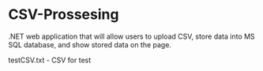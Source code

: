# CSV-Prossesing

.NET web application that will allow users to upload CSV, store data into MS SQL database, and show stored data on the page.

testCSV.txt - CSV for test
